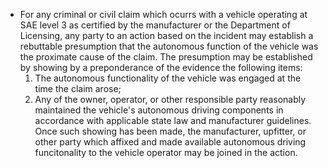 - For any criminal or civil claim which ocurrs with a vehicle operating at SAE level 3 as certified by the manufacturer or the Department of Licensing, any party to an action based on the incident may establish a rebuttable presumption that the autonomous function of the vehicle was the proximate cause of the claim. The presumption may be established by showing by a preponderance of the evidence the following items:
    1. The autonomous functionality of the vehicle was engaged at the time the claim arose; 
    2. Any of the owner, operator, or other responsible party reasonably maintained the vehicle's autonomous driving components in accordance with applicable state law and manufacturer guidelines. 
Once such showing has been made, the manufacturer, upfitter, or other party which affixed and made available autonomous driving funcitonality to the vehicle operator may be joined in the action.



